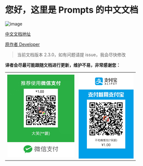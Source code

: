 # 您好，这里是 Prompts 的中文文档

![image](https://github.com/terkelg/prompts/raw/master/prompts.png)

[中文文档地址](https://chinabigpan.github.io/prompts_docs_cn/)

[原作者 Developer](https://github.com/terkelg)

> 当前文档版本 2.3.0，如有问题请提 issue，我会尽快修改

**译者会尽最可能跟随文档进行更新，维护不易，非常感谢您：**

<table>
    <tbody>
        <tr>
            <td width='220'>
                <img src='./docs/.vuepress/public/images/paidWechatOne.jpeg'/>
            </td>
            <td width='180'>
                <img src='./docs/.vuepress/public/images/paidAlipayOne.jpeg'/>
            </td>
        </tr>
    </tbody>
</table>
    

